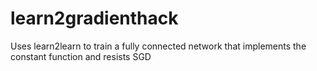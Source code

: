 # learn2gradienthack
Uses learn2learn to train a fully connected network that implements the constant function and resists SGD
